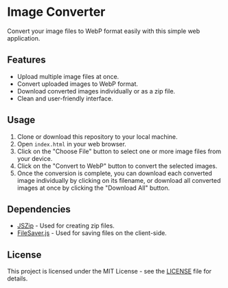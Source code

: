 # Image Converter

Convert your image files to WebP format easily with this simple web application.

## Features

- Upload multiple image files at once.
- Convert uploaded images to WebP format.
- Download converted images individually or as a zip file.
- Clean and user-friendly interface.

## Usage

1. Clone or download this repository to your local machine.
2. Open `index.html` in your web browser.
3. Click on the "Choose File" button to select one or more image files from your device.
4. Click on the "Convert to WebP" button to convert the selected images.
5. Once the conversion is complete, you can download each converted image individually by clicking on its filename, or download all converted images at once by clicking the "Download All" button.

## Dependencies

- [JSZip](https://cdnjs.cloudflare.com/ajax/libs/jszip/3.7.1/jszip.min.js) - Used for creating zip files.
- [FileSaver.js](https://cdnjs.cloudflare.com/ajax/libs/FileSaver.js/2.0.5/FileSaver.min.js) - Used for saving files on the client-side.

## License

This project is licensed under the MIT License - see the [LICENSE](LICENSE) file for details.
